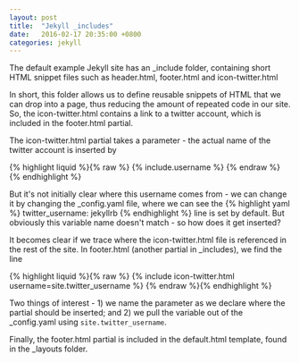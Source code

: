 ```yaml
---
layout: post
title:  "Jekyll _includes"
date:   2016-02-17 20:35:00 +0800
categories: jekyll 
---
```


The default example Jekyll site has an _include folder, containing short HTML snippet files such as header.html, footer.html and icon-twitter.html

In short, this folder allows us to define reusable snippets of HTML that we can drop into a page, thus reducing the amount of repeated code in our site. So, the icon-twitter.html contains a link to a twitter account, which is included in the footer.html partial.

The icon-twitter.html partial takes a parameter - the actual name of the twitter account is inserted by

{% highlight liquid %}{% raw %}
{% include.username %}
{% endraw %}{% endhighlight %}

But it's not initially clear where this username comes from - we can change it by changing the _config.yaml file, where we can see the 
{% highlight yaml %}
twitter_username: jekyllrb
{% endhighlight %}
line is set by default. But obviously this variable name doesn't match - so how does it get inserted?

It becomes clear if we trace where the icon-twitter.html file is referenced in the rest of the site. In footer.html (another partial in _includes), we find the line

{% highlight liquid %}{% raw %}
{% include icon-twitter.html username=site.twitter_username %}
{% endraw %}{% endhighlight %}

Two things of interest - 1) we name the parameter as we declare where the partial should be inserted; and 2) we pull the variable out of the _config.yaml using `site.twitter_username`.

Finally, the footer.html partial is included in the default.html template, found in the _layouts folder.
